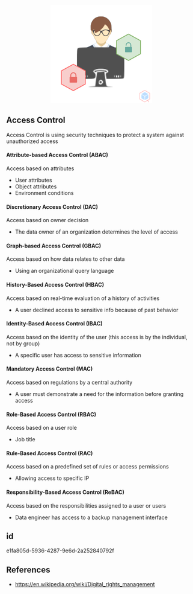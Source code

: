 <p align="center"> <img src="https://raw.githubusercontent.com/qeeqbox/access-control/main/access-control.png"></p>

## Access Control
Access Control is using security techniques to protect a system against unauthorized access

#### Attribute-based Access Control (ABAC)
Access based on attributes

- User attributes
- Object attributes
- Environment conditions

#### Discretionary Access Control (DAC)
Access based on owner decision

- The data owner of an organization determines the level of access

#### Graph-based Access Control (GBAC)
Access based on how data relates to other data

- Using an organizational query language

#### History-Based Access Control (HBAC)
Access based on real-time evaluation of a history of activities

- A user declined access to sensitive info because of past behavior

#### Identity-Based Access Control (IBAC)
Access based on the identity of the user (this access is by the individual, not by group)

- A specific user has access to sensitive information 

#### Mandatory Access Control (MAC)
Access based on regulations by a central authority

- A user must demonstrate a need for the information before granting access

#### Role-Based Access Control (RBAC)
Access based on a user role

- Job title

#### Rule-Based Access Control (RAC)
Access based on a predefined set of rules or access permissions 

- Allowing access to specific IP

#### Responsibility-Based Access Control (ReBAC)
Access based on the responsibilities assigned to a user or users

- Data engineer has access to a backup management interface

## id
e1fa805d-5936-4287-9e6d-2a252840792f

## References
- https://en.wikipedia.org/wiki/Digital_rights_management
